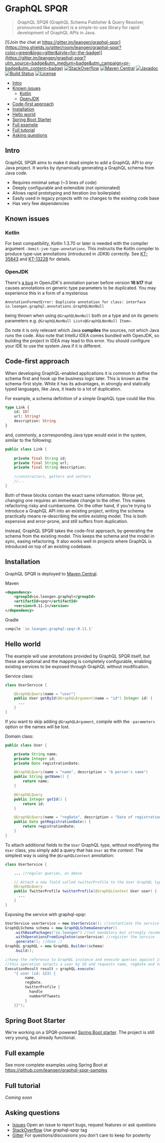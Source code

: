# GraphQL SPQR

> GraphQL SPQR (GraphQL Schema Publisher & Query Resolver, pronounced like _speaker_) is a simple-to-use library for rapid development of GraphQL APIs in Java.

[![Join the chat at https://gitter.im/leangen/graphql-spqr](https://img.shields.io/gitter/room/leangen/graphql-spqr?color=green&logo=gitter&style=for-the-badge)](https://gitter.im/leangen/graphql-spqr?utm_source=badge&utm_medium=badge&utm_campaign=pr-badge&utm_content=badge)
[![StackOverflow](https://img.shields.io/static/v1?label=stackoverflow&message=graphql-spqr&color=green&style=for-the-badge)](https://stackoverflow.com/questions/tagged/graphql-spqr)
[![Maven Central](https://img.shields.io/maven-central/v/io.leangen.graphql/spqr?color=green&style=for-the-badge)](https://maven-badges.herokuapp.com/maven-central/io.leangen.graphql/spqr)
[![Javadoc](https://img.shields.io/badge/dynamic/json.svg?style=for-the-badge&color=green&label=JAVADOC&query=$.response.docs[0].latestVersion&uri=http%3A%2F%2Fsearch.maven.org%2Fsolrsearch%2Fselect%3Fq%3Dg%3A%2522io.leangen.graphql%2522%2BAND%2Ba%3A%2522spqr%2522%26wt%3Djson)](http://www.javadoc.io/doc/io.leangen.graphql/spqr)
[![Build Status](https://img.shields.io/travis/leangen/graphql-spqr?color=green&style=for-the-badge)](https://travis-ci.org/leangen/graphql-spqr)
[![License](https://img.shields.io/github/license/leangen/graphql-spqr.svg?style=for-the-badge)](https://raw.githubusercontent.com/leangen/graphql-spqr/master/LICENSE)

   * [Intro](#intro)
   * [Known issues](#known-issues)
      * [Kotlin](#kotlin)
      * [OpenJDK](#openjdk)
   * [Code-first approach](#code-first-approach)
   * [Installation](#installation)
   * [Hello world](#hello-world)
   * [Spring Boot Starter](#spring-boot-starter)
   * [Full example](#full-example)
   * [Full tutorial](#full-tutorial)
   * [Asking questions](#asking-questions)

## Intro

GraphQL SPQR aims to make it dead simple to add a GraphQL API to _any_ Java project. It works by dynamically generating a GraphQL schema from Java code.

* Requires minimal setup (~3 lines of code)
* Deeply configurable and extensible (not opinionated)
* Allows rapid prototyping and iteration (no boilerplate)
* Easily used in legacy projects with no changes to the existing code base
* Has very few dependencies

## Known issues

### Kotlin

For best compatibility, Kotlin 1.3.70 or later is needed with the compiler argument `-Xemit-jvm-type-annotations`.
This instructs the Kotlin compiler to produce type-use annotations (introduced in JDK8) correctly.
See [KT-35843](https://youtrack.jetbrains.com/issue/KT-35843) and [KT-13228](https://youtrack.jetbrains.com/issue/KT-13228) for details.

### OpenJDK

There's [a bug](https://bugs.java.com/bugdatabase/view_bug.do?bug_id=8202473) in OpenJDK's annotation parser before version **16 b17** that causes annotations on generic type parameters to be duplicated. You may experience this in a form of a mysterious
```
AnnotationFormatError: Duplicate annotation for class: interface io.leangen.graphql.annotations.GraphQLNonNull
```
being thrown when using `@GraphQLNonNull` both on a type and on its generic parameters e.g. `@GraphQLNonNull List<@GraphQLNonNull Item>`.

Do note it is only relevant which Java **compiles** the sources, not which Java _runs_ the code. Also note that IntelliJ IDEA comes bundled with OpenJDK, so building the project in IDEA may lead to this error. You should configure your IDE to use the system Java if it is different.

## Code-first approach

When developing GraphQL-enabled applications it is common to define the schema first and hook up the business logic later. This is known as the schema-first style. While it has its advantages, in strongly and statically typed languages, like Java, it leads to a lot of duplication.

For example, a schema definition of a simple GraphQL type could like this:

```graphql
type Link {
    id: ID!
    url: String!
    description: String
}
```

and, commonly, a corresponding Java type would exist in the system, similar to the following:

```java
public class Link {
    
    private final String id;
    private final String url;
    private final String description;
    
    //constructors, getters and setters
    //...
}
```

Both of these blocks contain the exact same information. Worse yet, changing one requires an immediate change to the other. This makes refactoring risky and cumbersome. On the other hand, if you’re trying to introduce a GraphQL API into an existing project, writing the schema practically means re-describing the entire existing model. This is both expensive and error-prone, and still suffers from duplication.

Instead, GraphQL SPQR takes the code-first approach, by generating the schema from the existing model. This keeps the schema and the model in sync, easing refactoring. It also works well in projects where GraphQL is introduced on top of an existing codebase.

## Installation

GraphQL SPQR is deployed to [Maven Central](https://search.maven.org/#search%7Cgav%7C1%7Cg%3A%22io.leangen.graphql%22%20AND%20a%3A%22spqr%22).

Maven

```xml
<dependency>
    <groupId>io.leangen.graphql</groupId>
    <artifactId>spqr</artifactId>
    <version>0.11.1</version>
</dependency>
```

Gradle

```groovy
compile 'io.leangen.graphql:spqr:0.11.1'
```

## Hello world

The example will use annotations provided by GraphQL SPQR itself, but these are optional and the mapping is completely configurable, enabling existing services to be exposed through GraphQL without modification.

Service class:

```java
class UserService {

    @GraphQLQuery(name = "user")
    public User getById(@GraphQLArgument(name = "id") Integer id) {
      ...
    }
}
```
If you want to skip adding `@GraphQLArgument`, compile with the `-parameters` option or the names will be lost.

Domain class:

```java
public class User {

    private String name;
    private Integer id;
    private Date registrationDate;

    @GraphQLQuery(name = "name", description = "A person's name")
    public String getName() {
        return name;
    }

    @GraphQLQuery
    public Integer getId() {
        return id;
    }

    @GraphQLQuery(name = "regDate", description = "Date of registration")
    public Date getRegistrationDate() {
        return registrationDate;
    }
}
```

To attach additional fields to the `User` GraphQL type, without modifyning the `User` class, you simply add a query that has `User` as the _context_. The simplest way is using the `@GraphQLContext` annotation:

```java
class UserService {

    ... //regular queries, as above

    // Attach a new field called twitterProfile to the User GraphQL type
    @GraphQLQuery
    public TwitterProfile twitterProfile(@GraphQLContext User user) {
      ...
    }
}
```

Exposing the service with graphql-spqr:

```java
UserService userService = new UserService(); //instantiate the service (or inject by Spring or another framework)
GraphQLSchema schema = new GraphQLSchemaGenerator()
    .withBasePackages("io.leangen") //not mandatory but strongly recommended to set your "root" packages
    .withOperationsFromSingleton(userService) //register the service
    .generate(); //done ;)
GraphQL graphQL = new GraphQL.Builder(schema)
	.build();

//keep the reference to GraphQL instance and execute queries against it.
//this operation selects a user by ID and requests name, regDate and twitterProfile fields only
ExecutionResult result = graphQL.execute(   
    "{ user (id: 123) {
         name,
         regDate,
         twitterProfile {
           handle
           numberOfTweets
         }
    }}");
```

## Spring Boot Starter

We're working on a SPQR-powered [Spring Boot starter](https://github.com/leangen/graphql-spqr-spring-boot-starter). The project is still very young, but already functional.

## Full example

See more complete examples using Spring Boot at https://github.com/leangen/graphql-spqr-samples

## Full tutorial

_Coming soon_

## Asking questions

* [Issues](https://github.com/leangen/graphql-spqr/issues) Open an issue to report bugs, request features or ask questions
* [StackOverflow](https://stackoverflow.com/questions/tagged/graphql-spqr) Use graphql-spqr tag
* [Gitter](https://gitter.im/leangen/graphql-spqr) For questions/discussions you don't care to keep for posterity
